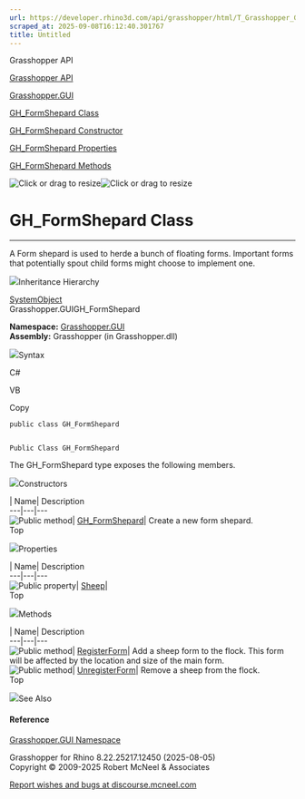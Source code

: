 ```yaml
---
url: https://developer.rhino3d.com/api/grasshopper/html/T_Grasshopper_GUI_GH_FormShepard.htm
scraped_at: 2025-09-08T16:12:40.301767
title: Untitled
---
```


Grasshopper API

[Grasshopper API](../html/723c01da-9986-4db2-8f53-6f3a7494df75.htm
"Grasshopper API")

[Grasshopper.GUI](../html/N_Grasshopper_GUI.htm "Grasshopper.GUI")

[GH_FormShepard Class](../html/T_Grasshopper_GUI_GH_FormShepard.htm
"GH_FormShepard Class")

[GH_FormShepard Constructor
](../html/M_Grasshopper_GUI_GH_FormShepard__ctor.htm "GH_FormShepard
Constructor ")

[GH_FormShepard
Properties](../html/Properties_T_Grasshopper_GUI_GH_FormShepard.htm
"GH_FormShepard Properties")

[GH_FormShepard Methods](../html/Methods_T_Grasshopper_GUI_GH_FormShepard.htm
"GH_FormShepard Methods")

![Click or drag to resize](../icons/TocOpen.gif)![Click or drag to
resize](../icons/TocClose.gif)

# GH_FormShepard Class  
  
---  
  
A Form shepard is used to herde a bunch of floating forms. Important forms
that potentially spout child forms might choose to implement one.

![](../icons/SectionExpanded.png)Inheritance Hierarchy

[SystemObject](https://docs.microsoft.com/dotnet/api/system.object)  
Grasshopper.GUIGH_FormShepard  

**Namespace:** [Grasshopper.GUI](N_Grasshopper_GUI.htm)  
**Assembly:** Grasshopper (in Grasshopper.dll)

![](../icons/SectionExpanded.png)Syntax

C#

VB

Copy

    
    
    public class GH_FormShepard
    
    
    Public Class GH_FormShepard

The GH_FormShepard type exposes the following members.

![](../icons/SectionExpanded.png)Constructors

| Name| Description  
---|---|---  
![Public method](../icons/pubmethod.gif)|
[GH_FormShepard](M_Grasshopper_GUI_GH_FormShepard__ctor.htm)|  Create a new
form shepard.  
Top

![](../icons/SectionExpanded.png)Properties

| Name| Description  
---|---|---  
![Public property](../icons/pubproperty.gif)|
[Sheep](P_Grasshopper_GUI_GH_FormShepard_Sheep.htm)|  
Top

![](../icons/SectionExpanded.png)Methods

| Name| Description  
---|---|---  
![Public method](../icons/pubmethod.gif)|
[RegisterForm](M_Grasshopper_GUI_GH_FormShepard_RegisterForm.htm)|  Add a
sheep form to the flock. This form will be affected by the location and size
of the main form.  
![Public method](../icons/pubmethod.gif)|
[UnregisterForm](M_Grasshopper_GUI_GH_FormShepard_UnregisterForm.htm)|  Remove
a sheep from the flock.  
Top

![](../icons/SectionExpanded.png)See Also

#### Reference

[Grasshopper.GUI Namespace](N_Grasshopper_GUI.htm)

Grasshopper for Rhino 8.22.25217.12450 (2025-08-05)  
Copyright © 2009-2025 Robert McNeel & Associates

[Report wishes and bugs at
discourse.mcneel.com](https://discourse.mcneel.com/c/grasshopper)

